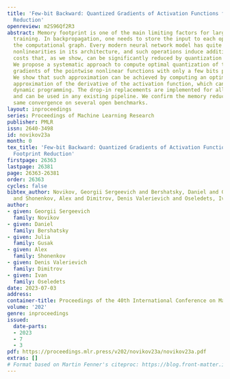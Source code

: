 ```yaml
---
title: 'Few-bit Backward: Quantized Gradients of Activation Functions for Memory Footprint
  Reduction'
openreview: m2S96Qf2R3
abstract: Memory footprint is one of the main limiting factors for large neural network
  training. In backpropagation, one needs to store the input to each operation in
  the computational graph. Every modern neural network model has quite a few pointwise
  nonlinearities in its architecture, and such operations induce additional memory
  costs that, as we show, can be significantly reduced by quantization of the gradients.
  We propose a systematic approach to compute optimal quantization of the retained
  gradients of the pointwise nonlinear functions with only a few bits per each element.
  We show that such approximation can be achieved by computing an optimal piecewise-constant
  approximation of the derivative of the activation function, which can be done by
  dynamic programming. The drop-in replacements are implemented for all popular nonlinearities
  and can be used in any existing pipeline. We confirm the memory reduction and the
  same convergence on several open benchmarks.
layout: inproceedings
series: Proceedings of Machine Learning Research
publisher: PMLR
issn: 2640-3498
id: novikov23a
month: 0
tex_title: 'Few-bit Backward: Quantized Gradients of Activation Functions for Memory
  Footprint Reduction'
firstpage: 26363
lastpage: 26381
page: 26363-26381
order: 26363
cycles: false
bibtex_author: Novikov, Georgii Sergeevich and Bershatsky, Daniel and Gusak, Julia
  and Shonenkov, Alex and Dimitrov, Denis Valerievich and Oseledets, Ivan
author:
- given: Georgii Sergeevich
  family: Novikov
- given: Daniel
  family: Bershatsky
- given: Julia
  family: Gusak
- given: Alex
  family: Shonenkov
- given: Denis Valerievich
  family: Dimitrov
- given: Ivan
  family: Oseledets
date: 2023-07-03
address: 
container-title: Proceedings of the 40th International Conference on Machine Learning
volume: '202'
genre: inproceedings
issued:
  date-parts:
  - 2023
  - 7
  - 3
pdf: https://proceedings.mlr.press/v202/novikov23a/novikov23a.pdf
extras: []
# Format based on Martin Fenner's citeproc: https://blog.front-matter.io/posts/citeproc-yaml-for-bibliographies/
---
```

